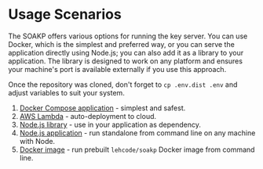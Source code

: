 # Usage Scenarios

The SOAKP offers various options for running the key server. You can use Docker, which is the simplest and preferred way, or you can serve the application directly using Node.js; you can also add it as a library to your application. The library is designed to work on any platform and ensures your machine's port is available externally if you use this approach.

Once the repository was cloned, don't forget to `cp .env.dist .env` and adjust variables to suit your system.

1. [Docker Compose application]() - simplest and safest.
2. [AWS Lambda](./usage/AWSlambda.md) - auto-deployment to cloud.
2. [Node.js library](./usage/NodejsLibrary.md) - use in your application as dependency.
3. [Node.js application](./usage/NodejsApplication.md) - run standalone from command line on any machine with Node.
4. [Docker image](./usage/DockerImage.md) - run prebuilt `lehcode/soakp` Docker image from command line.
